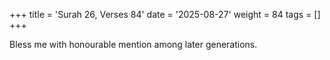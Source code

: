 +++
title = 'Surah 26, Verses 84'
date = '2025-08-27'
weight = 84
tags = []
+++

Bless me with honourable mention among later generations.